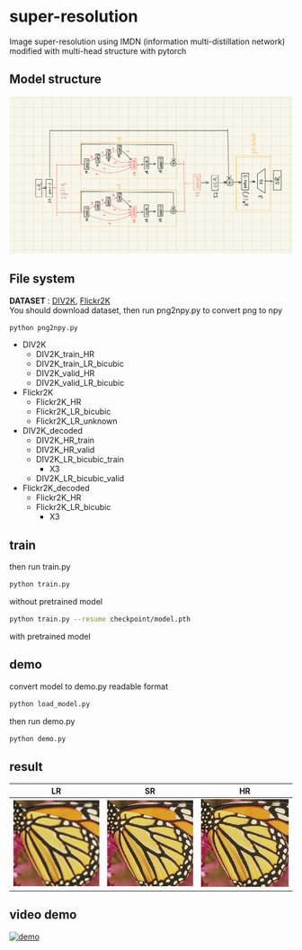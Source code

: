 # super-resolution
Image super-resolution using IMDN (information multi-distillation network) modified with multi-head structure with pytorch 
## Model structure
![Example image](structure.png)
## File system
**DATASET** : [DIV2K](https://data.vision.ee.ethz.ch/cvl/DIV2K/), [Flickr2K](https://cv.snu.ac.kr/research/EDSR/Flickr2K.tar)   
You should download dataset, then run png2npy.py to convert png to npy
```python
python png2npy.py
```
* DIV2K
  * DIV2K_train_HR
  * DIV2K_train_LR_bicubic
  * DIV2K_valid_HR
  * DIV2K_valid_LR_bicubic
* Flickr2K
    * Flickr2K_HR
    * Flickr2K_LR_bicubic
    * Flickr2K_LR_unknown
* DIV2K_decoded
    * DIV2K_HR_train
    * DIV2K_HR_valid
    * DIV2K_LR_bicubic_train
        * X3
    * DIV2K_LR_bicubic_valid
* Flickr2K_decoded
    * Flickr2K_HR
    * Flickr2K_LR_bicubic
        * X3
## train
then run train.py
```bash
python train.py
```
without pretrained model
```bash
python train.py --resume checkpoint/model.pth
```
with pretrained model

## demo
convert model to demo.py readable format
```bash
python load_model.py
```
then run demo.py
```bash
python demo.py 
```
## result
| LR | SR | HR |
| ---- | ----------- | --- |
|![Example image](Set5/LRbic/butterfly.png)|![Example image](result/butterfly.png) | ![Example image](Set5/original/butterfly.png)  |

## video demo
[![demo](https://img.youtube.com/vi/V3eUNIprdOM/0.jpg)](https://www.youtube.com/watch?v=V3eUNIprdOM)
